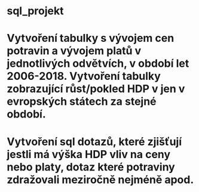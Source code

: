 # sql_projekt 
# Vytvoření tabulky s vývojem cen potravin a vývojem platů v jednotlivých odvětvích, v období let 2006-2018. Vytvoření tabulky zobrazující růst/pokled HDP v jen v evropských státech za stejné období. 
# Vytvoření sql dotazů, které zjišťují jestli má výška HDP vliv na ceny nebo platy, dotaz které potraviny zdražovali meziročně nejméně apod. 
